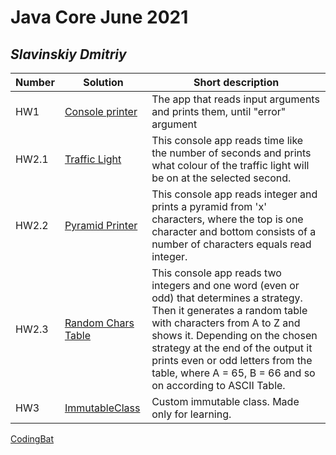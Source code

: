 # Java Core June 2021

## *Slavinskiy Dmitriy*

| Number | Solution  | Short description
| --- | --- | --- |
| HW1 | [Console printer](https://github.com/NikolaevArtem/Java_Core_June_2021/tree/feature/DmitriySlavinskiy/src/main/java/homework_1) | The app that reads input arguments and prints them, until "error" argument |
| HW2.1 | [Traffic Light](https://github.com/NikolaevArtem/Java_Core_June_2021/blob/feature/DmitriySlavinskiy/src/main/java/homework_2/TrafficLight.java) | This console app reads time like the number of seconds and prints what colour of the traffic light will be on at the selected second.|
| HW2.2 | [Pyramid Printer](https://github.com/NikolaevArtem/Java_Core_June_2021/blob/feature/DmitriySlavinskiy/src/main/java/homework_2/PyramidPrinter.java) | This console app reads integer and prints a pyramid from 'x' characters, where the top is one character and bottom consists of a number of characters equals read integer. |
| HW2.3 | [Random Chars Table](https://github.com/NikolaevArtem/Java_Core_June_2021/blob/feature/DmitriySlavinskiy/src/main/java/homework_2/RandomCharsTable.java) | This console app reads two integers and one word (even or odd) that determines a strategy. Then it generates a random table with characters from A to Z and shows it. Depending on the chosen strategy at the end of the output it prints even or odd letters from the table, where A = 65, B = 66 and so on according to ASCII Table.  |
| HW3 | [ImmutableClass](https://github.com/NikolaevArtem/Java_Core_June_2021/blob/feature/DmitriySlavinskiy/src/main/java/homework_3/ImmutableClass.java) | Custom immutable class. Made only for learning.|

[CodingBat](https://codingbat.com/done?user=dmitrisedam11@gmail.com&tag=7827998073)


